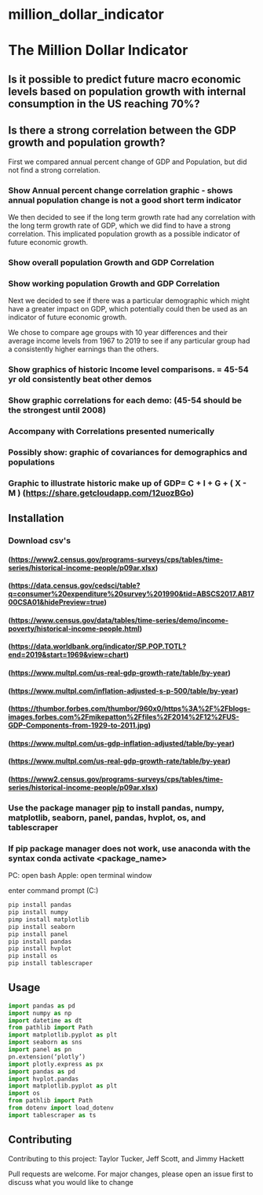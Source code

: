 # million_dollar_indicator
# The Million Dollar Indicator

## Is it possible to predict future macro economic levels based on population growth with internal consumption in the US reaching 70%?

## Is there a strong correlation between the GDP growth and population growth?

First we compared annual percent change of GDP and Population, but did not find a strong correlation.

### Show Annual percent change correlation graphic - shows annual population change is not a good short term indicator

We then decided to see if the long term growth rate had any correlation with the long term growth rate of GDP, which we did find to have a strong correlation. This implicated population growth as a possible indicator of future economic growth.

### Show overall population Growth and GDP Correlation

### Show working population Growth and GDP Correlation

Next we decided to see if there was a particular demographic which might have a greater impact on GDP, which potentially could then be used as an indicator of future economic growth.

We chose to compare age groups with 10 year differences and their average income levels from 1967 to 2019 to see if any particular group had a consistently higher earnings than the others.

### Show graphics of historic Income level comparisons. = 45-54 yr old consistently beat other demos

### Show graphic correlations for each demo:  (45-54 should be the strongest until 2008)

### Accompany with Correlations presented numerically

### Possibly show: graphic of covariances for demographics and populations

### Graphic to illustrate historic make up of GDP= C + I + G + ( X - M ) (<https://share.getcloudapp.com/12uozBGo>)

## Installation

### Download csv's

#### (<https://www2.census.gov/programs-surveys/cps/tables/time-series/historical-income-people/p09ar.xlsx>)
#### (<https://data.census.gov/cedsci/table?q=consumer%20expenditure%20survey%201990&tid=ABSCS2017.AB1700CSA01&hidePreview=true>)
#### (<https://www.census.gov/data/tables/time-series/demo/income-poverty/historical-income-people.html>)
#### (<https://data.worldbank.org/indicator/SP.POP.TOTL?end=2019&start=1969&view=chart>)
#### (<https://www.multpl.com/us-real-gdp-growth-rate/table/by-year>)
#### (<https://www.multpl.com/inflation-adjusted-s-p-500/table/by-year>)
#### (<https://thumbor.forbes.com/thumbor/960x0/https%3A%2F%2Fblogs-images.forbes.com%2Fmikepatton%2Ffiles%2F2014%2F12%2FUS-GDP-Components-from-1929-to-2011.jpg>)
#### (<https://www.multpl.com/us-gdp-inflation-adjusted/table/by-year>)
#### (<https://www.multpl.com/us-real-gdp-growth-rate/table/by-year>)
#### (<https://www2.census.gov/programs-surveys/cps/tables/time-series/historical-income-people/p09ar.xlsx>)

### Use the package manager [pip](https://pip.pypa.io/en/stable/) to install pandas, numpy, matplotlib, seaborn, panel, pandas, hvplot, os, and tablescraper

### If pip package manager does not work, use anaconda with the syntax conda activate <package_name>

PC: open bash
Apple: open terminal window

enter command prompt (C:)

```bash
pip install pandas
pip install numpy
pimp install matplotlib
pip install seaborn
pip install panel
pip install pandas
pip install hvplot
pip install os
pip install tablescraper
```

## Usage

```python
import pandas as pd 
import numpy as np
import datetime as dt
from pathlib import Path
import matplotlib.pyplot as plt
import seaborn as sns
import panel as pn
pn.extension(‘plotly’)
import plotly.express as px
import pandas as pd
import hvplot.pandas
import matplotlib.pyplot as plt
import os
from pathlib import Path
from dotenv import load_dotenv
import tablescraper as ts
```

## Contributing

Contributing to this project: Taylor Tucker, Jeff Scott, and Jimmy Hackett

Pull requests are welcome. For major changes, please open an issue first to discuss what you would like to change
